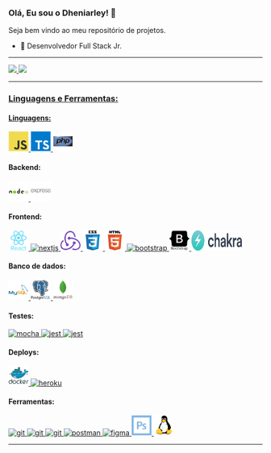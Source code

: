 ### Olá, Eu sou o Dheniarley! 🚀
Seja bem vindo ao meu repositório de projetos. 
- 🔭  Desenvolvedor Full Stack Jr.
<!-- 🌱  Atualmente estou focado aprendendo TypeScrypt, colocando em prática o que venho aprendendo na Trybe. -->
<!-- - 🛠️  Também estou desenvolvendo um projeto pessoal para fins didáticos:
    - <a href="https://github.com/dhenycruz/front-futebol-tips">Futebol-Tips</a>:
      Uma plataforma que vai receber dados de alguns campeonatos de futebol, onde o usuário poderá ver os dias de jogos,
      os jogos que estão acontecendo no momento, jogos passado, jogos futuros, classificações, estatísticas dos times, jogadores
      e muito mais.
     - Além disso séra possível o usuário cadastrar seu palpite para o jogo.
        - Algumas Tecnólogias que serão usadas nesse projeto:
          - Next.js com as seguintes bibliotecas: * Reactstrap: Para implementar o layout da aplicação; * react-hook-form: Para poder gerenciar os formulários; * axios: Para fazer as requisições da API; * react-infinite-scroll-component: Para pode exibir os produtos no modelo de página infinita; * nookies: Para armazenar o Token gerado depois da autenticação na API em um cockie que será acessado tanto pelo lado do cliente como do lado do servidor;
-->
<hr>
<div>
  <a href="https://github.com/dhenycruz">
  <img height="180em" src="https://github-readme-stats.vercel.app/api?username=dhenycruz&show_icons=true&theme=vue&include_all_commits=true&count_private=true"/>
  <img height="180em" src="https://github-readme-stats.vercel.app/api/top-langs/?username=dhenycruz&layout=compact&langs_count=7&theme=vue"/>
</div>
<hr>
<h3 align="left">Linguagens e Ferramentas:</h3>
<h4>Linguagens:</h4>
  <a href="https://developer.mozilla.org/en-US/docs/Web/JavaScript" target="_blank" rel="noreferrer">
    <img src="https://raw.githubusercontent.com/devicons/devicon/master/icons/javascript/javascript-original.svg"
      alt="javascript" width="40" height="40" />
  </a>
  <a href="https://www.typescriptlang.org/" target="_blank" rel="noreferrer">
    <img
      src="https://raw.githubusercontent.com/devicons/devicon/master/icons/typescript/typescript-original.svg"
      alt="typescript" width="40" height="40" />
  </a>
  <a href="https://www.php.net" target="_blank" rel="noreferrer">
    <img
      src="https://raw.githubusercontent.com/devicons/devicon/master/icons/php/php-original.svg" alt="php" width="40"
      height="40" />
  </a>
<h4>Backend:</h4>
  <a href="https://nodejs.org" target="_blank" rel="noreferrer">
      <img
        src="https://raw.githubusercontent.com/devicons/devicon/master/icons/nodejs/nodejs-original-wordmark.svg"
        alt="nodejs" width="40" height="40" />
   </a>
  <a href="https://expressjs.com" target="_blank" rel="noreferrer">
    <img src="https://raw.githubusercontent.com/devicons/devicon/master/icons/express/express-original-wordmark.svg"
      alt="express" width="40" height="40" />
  </a>
  
<h4>Frontend:</h4>
  <a href="https://reactjs.org/" target="_blank" rel="noreferrer">
    <img
      src="https://raw.githubusercontent.com/devicons/devicon/master/icons/react/react-original-wordmark.svg"
      alt="react" width="40" height="40" />
  </a>
  <a href="https://nextjs.org/" target="_blank" rel="noreferrer">
    <img src="https://cdn.worldvectorlogo.com/logos/nextjs-2.svg" alt="nextjs" width="40" height="40" />
  </a>
  <a href="https://redux.js.org" target="_blank" rel="noreferrer">
    <img
      src="https://raw.githubusercontent.com/devicons/devicon/master/icons/redux/redux-original.svg" alt="redux"
      width="40" height="40" />
  </a>
  
  <a href="https://www.w3schools.com/css/" target="_blank" rel="noreferrer">
    <img src="https://raw.githubusercontent.com/devicons/devicon/master/icons/css3/css3-original-wordmark.svg"
      alt="css3" width="40" height="40" />
  </a>
  <a
    href="https://www.w3.org/html/" target="_blank" rel="noreferrer">
    <img src="https://raw.githubusercontent.com/devicons/devicon/master/icons/html5/html5-original-wordmark.svg"
      alt="html5" width="40" height="40" />
  </a>
  <a href="https://styled-components.com/" target="_blank" rel="noreferrer">
    <img src="https://cdn-media-1.freecodecamp.org/images/1*p1TndLk3UsGPBsM7qHPZIw.png"
      alt="bootstrap" width="40" height="40" />
  </a>
  <a href="https://getbootstrap.com" target="_blank" rel="noreferrer">
    <img src="https://raw.githubusercontent.com/devicons/devicon/master/icons/bootstrap/bootstrap-plain-wordmark.svg"
      alt="bootstrap" width="40" height="40" />
  </a>
  <a href="https://chakra-ui.com/" target="_blank" rel="noreferrer">
    <img src="https://raw.githubusercontent.com/chakra-ui/chakra-ui/main/logo/logo-colored@2x.png?raw=true"
      alt="bootstrap" width="100" height="40" />
  </a>
<h4>Banco de dados:</h4>
  <a href="https://www.mysql.com/" target="_blank" rel="noreferrer">
    <img src="https://raw.githubusercontent.com/devicons/devicon/master/icons/mysql/mysql-original-wordmark.svg"
      alt="mysql" width="40" height="40" />
  </a>
  <a href="https://www.postgresql.org" target="_blank" rel="noreferrer">
    <img
      src="https://raw.githubusercontent.com/devicons/devicon/master/icons/postgresql/postgresql-original-wordmark.svg"
      alt="postgresql" width="40" height="40" />
  </a>
  <a href="https://www.mongodb.com/" target="_blank" rel="noreferrer">
    <img src="https://raw.githubusercontent.com/devicons/devicon/master/icons/mongodb/mongodb-original-wordmark.svg"
      alt="mongodb" width="40" height="40" />
  </a>
 <h4>Testes:</h4>
    <a href="https://mochajs.org" target="_blank" rel="noreferrer">
      <img src="https://www.vectorlogo.zone/logos/mochajs/mochajs-icon.svg" alt="mocha" width="40" height="40" />
    </a>
    <a href="https://jestjs.io" target="_blank" rel="noreferrer">
      <img src="https://www.vectorlogo.zone/logos/jestjsio/jestjsio-icon.svg" alt="jest" width="40" height="40" />
    </a>
    <a href="https://testing-library.com/docs/react-testing-library/intro/" target="_blank" rel="noreferrer">
      <img src="https://testing-library.com/img/octopus-64x64.png" alt="jest" width="40" height="40" />
    </a>
    
 <h4>Deploys:</h4>
    <a href="https://www.docker.com/" target="_blank" rel="noreferrer">
      <img src="https://raw.githubusercontent.com/devicons/devicon/master/icons/docker/docker-original-wordmark.svg"
      alt="docker" width="40" height="40" />
    </a>
    <a href="https://heroku.com" target="_blank" rel="noreferrer">
    <img src="https://www.vectorlogo.zone/logos/heroku/heroku-icon.svg" alt="heroku" width="40" height="40" />
  </a>
 <h4>Ferramentas:</h4>
    <a href="https://code.visualstudio.com/" target="_blank" rel="noreferrer">
      <img src="https://cdn.icon-icons.com/icons2/2107/PNG/512/file_type_vscode_icon_130084.png" alt="git" width="40" height="40" />
    </a>
    <a href="https://git-scm.com/" target="_blank" rel="noreferrer">
      <img src="https://www.vectorlogo.zone/logos/git-scm/git-scm-icon.svg" alt="git" width="40" height="40" />
    </a>
    <a href="https://github.com/" target="_blank" rel="noreferrer">
      <img src="https://i.pinimg.com/736x/b1/5e/ed/b15eedbdafbbdbca3249e3942f4faf3b.jpg" alt="git" width="40" height="40" />
    </a>
    <a href="https://postman.com" target="_blank" rel="noreferrer">
      <img src="https://www.vectorlogo.zone/logos/getpostman/getpostman-icon.svg" alt="postman" width="40" height="40" />
    </a>
    <a href="https://www.figma.com/" target="_blank" rel="noreferrer">
      <img src="https://www.vectorlogo.zone/logos/figma/figma-icon.svg" alt="figma" width="40" height="40" />
    </a>
    <a href="https://www.photoshop.com/en" target="_blank" rel="noreferrer">
      <img
        src="https://raw.githubusercontent.com/devicons/devicon/master/icons/photoshop/photoshop-line.svg" alt="photoshop"
        width="40" height="40" />
    </a>
    <a href="https://www.linux.org/" target="_blank" rel="noreferrer">
    <img src="https://raw.githubusercontent.com/devicons/devicon/master/icons/linux/linux-original.svg" alt="linux"
      width="40" height="40" />
  </a>
<hr>
